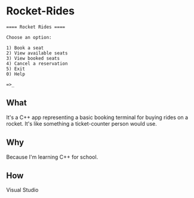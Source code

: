 # Rocket-Rides

```
==== Rocket Rides ====

Choose an option:

1) Book a seat
2) View available seats
3) View booked seats
4) Cancel a reservation
5) Exit
0) Help

=>_
```

## What ##
It's a C++ app representing a basic booking terminal for buying rides on a rocket. It's like something a ticket-counter person would use.

## Why ##
Because I'm learning C++ for school.

## How ##
Visual Studio

